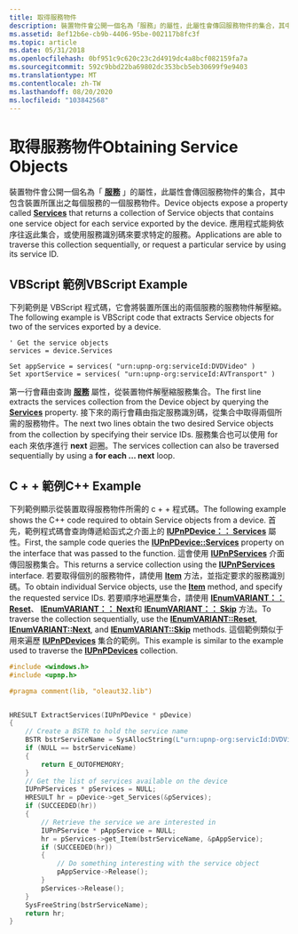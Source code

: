```yaml
---
title: 取得服務物件
description: 裝置物件會公開一個名為「服務」的屬性，此屬性會傳回服務物件的集合，其中包含裝置所匯出之每個服務的一個服務物件。
ms.assetid: 8ef12b6e-cb9b-4406-95be-002117b8fc3f
ms.topic: article
ms.date: 05/31/2018
ms.openlocfilehash: 0bf951c9c620c23c2d4919dc4a8bcf082159fa7a
ms.sourcegitcommit: 592c9bbd22ba69802dc353bcb5eb30699f9e9403
ms.translationtype: MT
ms.contentlocale: zh-TW
ms.lasthandoff: 08/20/2020
ms.locfileid: "103842568"
---
```

# <a name="obtaining-service-objects"></a><span data-ttu-id="f374d-103">取得服務物件</span><span class="sxs-lookup"><span data-stu-id="f374d-103">Obtaining Service Objects</span></span>

<span data-ttu-id="f374d-104">裝置物件會公開一個名為「 [**服務**](/windows/win32/api/upnp/nf-upnp-iupnpdevice-get_services) 」的屬性，此屬性會傳回服務物件的集合，其中包含裝置所匯出之每個服務的一個服務物件。</span><span class="sxs-lookup"><span data-stu-id="f374d-104">Device objects expose a property called [**Services**](/windows/win32/api/upnp/nf-upnp-iupnpdevice-get_services) that returns a collection of Service objects that contains one service object for each service exported by the device.</span></span> <span data-ttu-id="f374d-105">應用程式能夠依序往返此集合，或使用服務識別碼來要求特定的服務。</span><span class="sxs-lookup"><span data-stu-id="f374d-105">Applications are able to traverse this collection sequentially, or request a particular service by using its service ID.</span></span>

## <a name="vbscript-example"></a><span data-ttu-id="f374d-106">VBScript 範例</span><span class="sxs-lookup"><span data-stu-id="f374d-106">VBScript Example</span></span>

<span data-ttu-id="f374d-107">下列範例是 VBScript 程式碼，它會將裝置所匯出的兩個服務的服務物件解壓縮。</span><span class="sxs-lookup"><span data-stu-id="f374d-107">The following example is VBScript code that extracts Service objects for two of the services exported by a device.</span></span>


```VB
' Get the service objects
services = device.Services
    
Set appService = services( "urn:upnp-org:serviceId:DVDVideo" )
Set xportService = services( "urn:upnp-org:serviceId:AVTransport" )
```



<span data-ttu-id="f374d-108">第一行會藉由查詢 [**服務**](/windows/win32/api/upnp/nf-upnp-iupnpdevice-get_services) 屬性，從裝置物件解壓縮服務集合。</span><span class="sxs-lookup"><span data-stu-id="f374d-108">The first line extracts the services collection from the Device object by querying the [**Services**](/windows/win32/api/upnp/nf-upnp-iupnpdevice-get_services) property.</span></span> <span data-ttu-id="f374d-109">接下來的兩行會藉由指定服務識別碼，從集合中取得兩個所需的服務物件。</span><span class="sxs-lookup"><span data-stu-id="f374d-109">The next two lines obtain the two desired Service objects from the collection by specifying their service IDs.</span></span> <span data-ttu-id="f374d-110">服務集合也可以使用 for each 來依序進行 **next** 迴圈。</span><span class="sxs-lookup"><span data-stu-id="f374d-110">The services collection can also be traversed sequentially by using a **for each … next** loop.</span></span>

## <a name="c-example"></a><span data-ttu-id="f374d-111">C + + 範例</span><span class="sxs-lookup"><span data-stu-id="f374d-111">C++ Example</span></span>

<span data-ttu-id="f374d-112">下列範例顯示從裝置取得服務物件所需的 c + + 程式碼。</span><span class="sxs-lookup"><span data-stu-id="f374d-112">The following example shows the C++ code required to obtain Service objects from a device.</span></span> <span data-ttu-id="f374d-113">首先，範例程式碼會查詢傳遞給函式之介面上的 [**IUPnPDevice：： Services**](/windows/win32/api/upnp/nf-upnp-iupnpdevice-get_services) 屬性。</span><span class="sxs-lookup"><span data-stu-id="f374d-113">First, the sample code queries the [**IUPnPDevice::Services**](/windows/win32/api/upnp/nf-upnp-iupnpdevice-get_services) property on the interface that was passed to the function.</span></span> <span data-ttu-id="f374d-114">這會使用 [**IUPnPServices**](/windows/desktop/api/Upnp/nn-upnp-iupnpservices) 介面傳回服務集合。</span><span class="sxs-lookup"><span data-stu-id="f374d-114">This returns a service collection using the [**IUPnPServices**](/windows/desktop/api/Upnp/nn-upnp-iupnpservices) interface.</span></span> <span data-ttu-id="f374d-115">若要取得個別的服務物件，請使用 [**Item**](/windows/win32/api/upnp/nf-upnp-iupnpservices-get_item) 方法，並指定要求的服務識別碼。</span><span class="sxs-lookup"><span data-stu-id="f374d-115">To obtain individual Service objects, use the [**Item**](/windows/win32/api/upnp/nf-upnp-iupnpservices-get_item) method, and specify the requested service IDs.</span></span> <span data-ttu-id="f374d-116">若要順序地遍歷集合，請使用 [**IEnumVARIANT：： Reset**](/windows/win32/api/oaidl/nf-oaidl-ienumvariant-reset)、 [**IEnumVARIANT：： Next**](/windows/win32/api/oaidl/nf-oaidl-ienumvariant-next)和 [**IEnumVARIANT：： Skip**](/windows/win32/api/oaidl/nf-oaidl-ienumvariant-skip) 方法。</span><span class="sxs-lookup"><span data-stu-id="f374d-116">To traverse the collection sequentially, use the [**IEnumVARIANT::Reset**](/windows/win32/api/oaidl/nf-oaidl-ienumvariant-reset), [**IEnumVARIANT::Next**](/windows/win32/api/oaidl/nf-oaidl-ienumvariant-next), and [**IEnumVARIANT::Skip**](/windows/win32/api/oaidl/nf-oaidl-ienumvariant-skip) methods.</span></span> <span data-ttu-id="f374d-117">這個範例類似于用來遍歷 [**IUPnPDevices**](/windows/desktop/api/Upnp/nn-upnp-iupnpdevices) 集合的範例。</span><span class="sxs-lookup"><span data-stu-id="f374d-117">This example is similar to the example used to traverse the [**IUPnPDevices**](/windows/desktop/api/Upnp/nn-upnp-iupnpdevices) collection.</span></span>


```C++
#include <windows.h>
#include <upnp.h>

#pragma comment(lib, "oleaut32.lib")


HRESULT ExtractServices(IUPnPDevice * pDevice)
{
    // Create a BSTR to hold the service name
    BSTR bstrServiceName = SysAllocString(L"urn:upnp-org:servicId:DVDVideo");
    if (NULL == bstrServiceName)
    {
        return E_OUTOFMEMORY;
    }
    // Get the list of services available on the device
    IUPnPServices * pServices = NULL;
    HRESULT hr = pDevice->get_Services(&pServices);
    if (SUCCEEDED(hr))
    {
        // Retrieve the service we are interested in
        IUPnPService * pAppService = NULL;
        hr = pServices->get_Item(bstrServiceName, &pAppService);
        if (SUCCEEDED(hr))
        {
            // Do something interesting with the service object
            pAppService->Release();
        }
        pServices->Release();
    }
    SysFreeString(bstrServiceName);
    return hr;
}
```



 

 